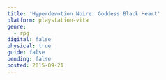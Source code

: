 ```yaml
---
title: 'Hyperdevotion Noire: Goddess Black Heart'
platform: playstation-vita
genre:
  - rpg
digital: false
physical: true
guide: false
pending: false
posted: 2015-09-21
---
```

